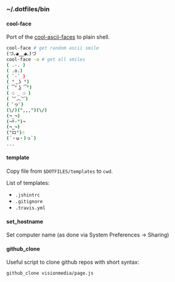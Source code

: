 ### ~/.dotfiles/bin

#### cool-face

Port of the [cool-ascii-faces][1] to plain shell.

```bash
cool-face # get random ascii smile
(づ｡◕‿‿◕｡)づ
cool-face -a # get all smiles
( .-. )
( .o.)
( `·´ )
( ° ͜ ʖ °)
( ͡° ͜ʖ ͡°)
( ⚆ _ ⚆ )
( ︶︿︶)
( ﾟヮﾟ)
(\/)(°,,,°)(\/)
(¬_¬)
(¬º-°)¬
(¬‿¬)
(°ロ°)☝
(´・ω・)っ`)
...
```

#### template

Copy file from `$DOTFILES/templates` to `cwd`.

List of templates:

- `.jshintrc`
- `.gitignore`
- `.travis.yml`

#### set_hostname

Set computer name (as done via System Preferences → Sharing)

#### github_clone

Useful script to clone github repos with short syntax:

```
github_clone visionmedia/page.js
```

[1]: https://github.com/maxogden/cool-ascii-faces
